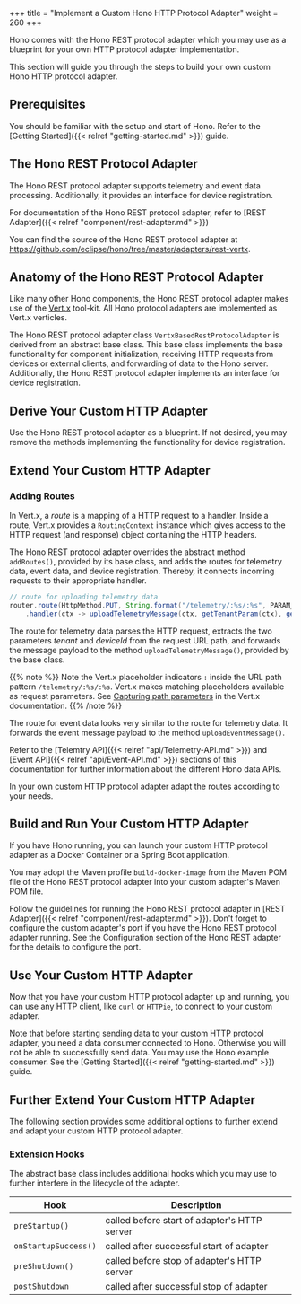 +++
title = "Implement a Custom Hono HTTP Protocol Adapter"
weight = 260
+++

Hono comes with the Hono REST protocol adapter which you may use as a blueprint for your own HTTP protocol adapter 
implementation. 
<!--more-->



This section will guide you through the steps to build your own custom Hono HTTP protocol adapter.

## Prerequisites

You should be familiar with the setup and start of Hono. Refer to the 
[Getting Started]({{< relref "getting-started.md" >}}) guide.

## The Hono REST Protocol Adapter

The Hono REST protocol adapter supports telemetry and event data processing. Additionally, it provides an interface for 
device registration. 

For documentation of the Hono REST protocol adapter, refer to 
[REST Adapter]({{< relref "component/rest-adapter.md" >}}) 

You can find the source of the Hono REST protocol adapter at 
<https://github.com/eclipse/hono/tree/master/adapters/rest-vertx>.

## Anatomy of the Hono REST Protocol Adapter
 
Like many other Hono components, the Hono REST protocol adapter makes use of the [Vert.x](https://vertx.io) tool-kit. 
All Hono protocol adapters are implemented as Vert.x verticles.

The Hono REST protocol adapter class `VertxBasedRestProtocolAdapter` is derived from an abstract base class. This base 
class implements the base functionality for component initialization, receiving HTTP requests from devices or external 
clients, and forwarding of data to the Hono server. Additionally, the Hono REST protocol adapter implements an 
interface for device registration.

## Derive Your Custom HTTP Adapter

Use the Hono REST protocol adapter as a blueprint. If not desired, you may remove the methods implementing the 
functionality for device registration.

## Extend Your Custom HTTP Adapter

### Adding Routes
In Vert.x, a *route* is a mapping of a HTTP request to a handler. Inside a route, Vert.x provides a `RoutingContext` 
instance which gives access to the HTTP request (and response) object containing the HTTP headers. 

The Hono REST protocol adapter overrides the abstract method `addRoutes()`, provided by its base class, and adds the 
routes for telemetry data, event data, and device registration. Thereby, it connects incoming requests to their 
appropriate handler.

```java
// route for uploading telemetry data
router.route(HttpMethod.PUT, String.format("/telemetry/:%s/:%s", PARAM_TENANT, PARAM_DEVICE_ID))
    .handler(ctx -> uploadTelemetryMessage(ctx, getTenantParam(ctx), getDeviceIdParam(ctx)));
```
 
The route for telemetry data parses the HTTP request, extracts the two parameters *tenant* and *deviceId* from the 
request URL path, and forwards the message payload to the method `uploadTelemetryMessage()`, provided by the base class.

{{% note %}}
Note the Vert.x placeholder indicators `:` inside the URL path pattern `/telemetry/:%s/:%s`. Vert.x makes matching 
placeholders available as request parameters. See [Capturing path parameters](
http://vertx.io/docs/vertx-web/java/#_capturing_path_parameters) in the Vert.x documentation.
{{% /note %}}

The route for event data looks very similar to the route for telemetry data. It forwards the event message payload to 
the method `uploadEventMessage()`.

Refer to the [Telemtry API]({{< relref "api/Telemetry-API.md" >}}) and [Event API]({{< relref "api/Event-API.md" >}}) 
sections of this documentation for further information about the different Hono data APIs.

In your own custom HTTP protocol adapter adapt the routes according to your needs. 

## Build and Run Your Custom HTTP Adapter
 
If you have Hono running, you can launch your custom HTTP protocol adapter as a Docker Container or a Spring Boot 
application.

You may adopt the Maven profile `build-docker-image` from the Maven POM file of the Hono REST protocol adapter into your 
custom adapter's Maven POM file. 

Follow the guidelines for running the Hono REST protocol adapter in 
[REST Adapter]({{< relref "component/rest-adapter.md" >}}). Don't forget to configure the custom adapter's port if you 
have the Hono REST protocol adapter running. See the Configuration section of the Hono REST adapter for the details to 
configure the port. 

## Use Your Custom HTTP Adapter

Now that you have your custom HTTP protocol adapter up and running, you can use any HTTP client, like `curl` or 
`HTTPie`, to connect to your custom adapter. 

Note that before starting sending data to your custom HTTP protocol adapter, you need a data consumer connected to Hono. 
Otherwise you will not be able to successfully send data. You may use the Hono example consumer. See the 
[Getting Started]({{< relref "getting-started.md" >}}) guide.

## Further Extend Your Custom HTTP Adapter
The following section provides some additional options to further extend and adapt your custom HTTP protocol adapter. 

### Extension Hooks
The abstract base class includes additional hooks which you may use to further interfere in the lifecycle of the 
adapter.

| Hook | Description |
| ---- | ---- |
| `preStartup()` | called before start of adapter's HTTP server |
| `onStartupSuccess()` | called after successful start of adapter |  
| `preShutdown()` | called before stop of adapter's HTTP server |
| `postShutdown` | called after successful stop of adapter |
